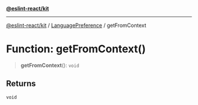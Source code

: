 [**@eslint-react/kit**](../../../../README.md)

***

[@eslint-react/kit](../../../../README.md) / [LanguagePreference](../README.md) / getFromContext

# Function: getFromContext()

> **getFromContext**(): `void`

## Returns

`void`
